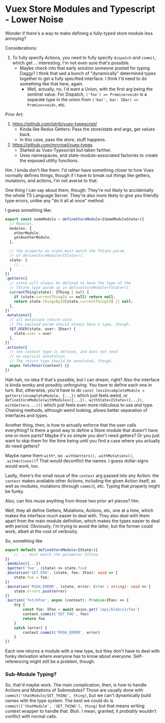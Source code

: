 Vuex Store Modules and Typescript - Lower Noise
===============================================

Wonder if there's a way to make defining a fully-typed store module less annoying?

Considerations:

1. To fully specify Actions, you need to fully specify `dispatch` and `commit`, which get ... interesting.  I'm not even sure that's possible.
    - Maybe check into that early solution someone posted for typing Daggy?  I think that `&`ed a bunch of "dynamically" determined types together to get a fully specified interface.  I think I'd need to do something like that here, again.
        - Well, actually, no, I'd want a Union, with the first arg being the sentinel value.  For Dispatch, `('foo') => Promise<void>` is a separate type in the union from `('bar', bar: IBar) => Promise<void>`, etc.

Prior Art:

1. https://github.com/istrib/vuex-typescript/
    - Kinda like Redux Getters: Pass the store/state and args, get values back.
    - In this case, pass the store, stuff happens.
2. https://github.com/mrcrowl/vuex-typex
    - Started as Vuex-Typescript but taken farther.
    - Uses namespaces, and state-module-associated factories to create the exposed utility functions.

Hm.  I kinda don't like them.  I'd rather have something closer to how Vuex normally defines things, though if I have to break out things like getters, mutations, and actions, I'm not averse to that.

One thing I can say about them, though: They're not likely to accidentally the whole TS Language Server.  They're also more likely to give you friendly type errors, unlike any "do it all at once" method.

I guess something like:

```typescript
export const someModule = defineStoreModule<ISomeModuleState>({
  // Modules.
  modules: {
    otherModule,
    yetAnotherModule,
  },

  // the property on state must match the TState param
  // of defineStoreModule<TState>().
  state: {
    // ...
  }
})
.getters({
  // state will always be defined to have the type of the
  // TState type param up in defineStoreModule<TState>().
  currentThing(state): IThing | null {
    if (state.currentThingId == null) return null;
    return state.thingsById[state.currentThingId] || null;
  },
})
.mutations({
  // all mutations return void.
  // The payload param should always have a type, though.
  SET_USER(state, user: IUser) {
    state.user = user
  },
})
.actions({
  // the context type is defined, and does not need
  // an explicit annotation.
  // The return type should be annotated, though.
  async fetchUser(context) {}
})
```

Hah hah, no idea if that's possible, but I can dream, right?  Also the interface is kinda wonky and possibly unforgiving.  You have to define each one in turn.  But, otherwise, you'd have to do `const lessIncompleteModule = getters(incompleteModule, {...})` which just feels weird, or `defineStoreModule(withModules({...}), withState<IState>({...}), withGetters...)()` which just feels even more ridiculous to use _and_ type.  Chaining methods, although weird looking, allows better separation of interfaces and types.

Another thing, then, is how to actually enforce that the user calls everything?  Is there a good way to define a Store module that doesn't have one or more parts?  Maybe it's so simple you don't need getters?  Or you just want to skip them for the time being until you find a case where you actually do need getters?

Maybe name them `with*`, so `.withGetters()`, `.withMutations()`, `.withActions()`?  That would deconflict the names.  I guess dollar-signs would work, too.

Lastly, there's the small issue of the `context` arg passed into any Action: the `context` makes available other Actions, including the given Action itself, as well as modules, mutations (through `commit`), etc.  Typing that properly might be funky.

Also, can this reuse anything from those two prior art pieces?  Hm.

Well, they all define Getters, Mutations, Actions, etc, one at a time, which makes the interface much easier to deal with.  They also deal with them apart from the main module definition, which makes the types easier to deal with period.  Obviously, I'm trying to avoid the latter, but the former could work, albeit at the cost of verbosity.

So, something like

```typescript
export default defineStoreModule<IState>({
    // ... must match the parameter ISTate.
})
.$modules({...})
.$getter('foo', (state) => state.foo)
.$mutation('SET_FOO', (state, foo: IFoo): void => {
    state.foo = foo;
})
.$mutation('PUSH_ERROR', (state, error: Error | string): void => {
    state.errors.push(error)
})
.$action('fetchFoo', async (context): Promise<IFoo> => {
    try {
        const foo: IFoo = await axios.get('/api/blah/v1/foo')
        context.commit('SET_FOO', foo)
        return foo
    }
    catch (error) {
        context.commit('PUSH_ERROR', error)
    }
})
```

Each one returns a module with a new type, but they don't have to deal with funky derivation where everyone has to know about everyone.  Self-referencing might still be a problem, though.


### Sub-Module Typing?

So, that'd maybe work.  The main complication, then, is how to handle Actions and Mutations of Submodules?  Those are usually done with `commit('thatModule/SET_THING', thing)`, but we can't dynamically build names with the type system.  The best we could do is `commit(['thatModule', 'SET_THING'], thing)` but that means writing context wrapper to handle that.  Bluh.  I mean, granted, it _probably_ wouldn't conflict with normal calls.
